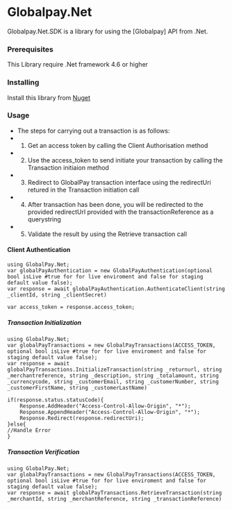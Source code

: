 # Globalpay.Net

Globalpay.Net.SDK is a library for using the [Globalpay] API from .Net.


### Prerequisites

 This Library require .Net framework 4.6 or higher



### Installing
 Install this library from [Nuget](https://www.nuget.org/packages/Globalpay.Net.SDK)

### Usage
*    The steps for carrying out a transaction is as follows:
*    1. Get an access token by calling the Client Authorisation method
*    2. Use the access_token to send initiate your transaction by calling the Transaction initiaion method
*    3. Redirect to GlobalPay transaction interface using the redirectUri retured in the Transaction initiation call
*    4. After transaction has been done, you will be redirected to the provided redirectUrl provided with the transactionReference as a querystring
*    5. Validate the result by using the Retrieve transaction call


#### Client Authentication
    using GlobalPay.Net;
    var globalPayAuthentication = new GlobalPayAuthentication(optional bool isLive #true for for live enviroment and false for staging default value false);
    var response = await globalPayAuthentication.AuthenticateClient(string _clientId, string _clientSecret)

    var access_token = response.access_token;


##### Transaction Initialization
    using GlobalPay.Net;
    var globalPayTransactions = new GlobalPayTransactions(ACCESS_TOKEN, optional bool isLive #true for for live enviroment and false for staging default value false);
    var response = await globalPayTransactions.InitializeTransaction(string _returnurl, string _merchantreference, string _description, string _totalamount, string _currencycode, string _customerEmail, string _customerNumber, string _customerFirstName, string _customerLastName)

    if(response.status.statusCode){
        Response.AddHeader("Access-Control-Allow-Origin", "*");
        Response.AppendHeader("Access-Control-Allow-Origin", "*");
		Response.Redirect(response.redirectUri);
    }else{
	//Handle Error
	}

##### Transaction Verification
    using GlobalPay.Net;
    var globalPayTransactions = new GlobalPayTransactions(ACCESS_TOKEN, optional bool isLive #true for for live enviroment and false for staging default value false);
    var response = await globalPayTransactions.RetrieveTransaction(string _merchantId, string _merchantReference, string _transactionReference)


